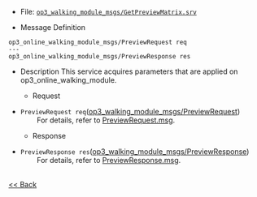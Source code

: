 - File: [`op3_walking_module_msgs/GetPreviewMatrix.srv`]

- Message Definition
 ```
 op3_online_walking_module_msgs/PreviewRequest req
 ---
 op3_online_walking_module_msgs/PreviewResponse res
 ```

- Description
This service acquires parameters that are applied on op3_online_walking_module.  

  - Request  
* `PreviewRequest req`([op3_walking_module_msgs/PreviewRequest](op3_PreviewRequest.msg))   
&emsp;&emsp; For details, refer to [PreviewRequest.msg](op3_PreviewRequest.msg).  

  - Response
* `PreviewResponse res`([op3_walking_module_msgs/PreviewResponse](op3_PreviewResponse.msg))   
&emsp;&emsp; For details, refer to [PreviewResponse.msg](op3_PreviewResponse.msg).  

<br>[&lt;&lt; Back](op3_online_walking_module_msgs.md)


[`op3_walking_module_msgs/GetPreviewMatrix.srv`]:(https://github.com/ROBOTIS-GIT/ROBOTIS-OP3-msgs/blob/develop/op3_online_walking_module_msgs/srv/GetPreviewMatrix.srv)
